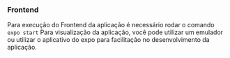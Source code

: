 ### Frontend

Para execução do Frontend da aplicação é necessário rodar o comando `expo start`
Para visualização da aplicação, você pode utilizar um emulador ou utilizar o aplicativo do expo para facilitação no desenvolvimento da aplicação.